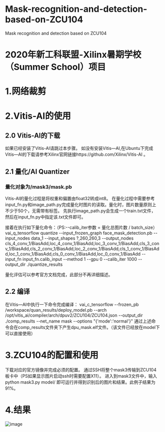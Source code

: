 # Mask-recognition-and-detection-based-on-ZCU104
Mask recognition and detection based on ZCU104


# 2020年新工科联盟-Xilinx暑期学校（Summer School）项目

# 1.网络裁剪
  
# 2.Vitis-AI的使用
## 2.0 Vitis-AI的下载
  如果已经安装了Vitis-AI请跳过本步骤。
  如没有安装Vitis—AI,在Ubuntu下完成Vitis—AI的下载请参考Xilinx官网链接https://github.com/Xilinx/Vitis-AI 。  
## 2.1 量化/AI Quantizer
  ### 量化对象为/mask3/mask.pb
  Vitis-AI的量化过程是将权重和偏置由float32转成int8。
  在量化过程中需要参考input_fn.py和image_path.py完成量化时图片的读取。量化时，图片数量原则上不少于50个，无需带有标签。
  先执行image_path.py会生成一个train.txt文件，然后在input_fn.py中指定该.txt文件即可。
  
  接着在执行如下量化命令：（PS:--calib_iter参数 = 量化总图片数 / batch_size）
  vai_q_tensorflow quantize --input_frozen_graph face_mask_detection.pb --input_nodes data_1 --input_shapes ?,260,260,3 --output_nodes cls_4_conv_1/BiasAdd,loc_4_conv_1/BiasAdd,loc_3_conv_1/BiasAdd,cls_3_conv_1/BiasAdd,cls_2_conv_1/BiasAdd,loc_2_conv_1/BiasAdd,cls_1_conv_1/BiasAdd,loc_1_conv_1/BiasAdd,cls_0_conv_1/BiasAdd,loc_0_conv_1/BiasAdd  --input_fn input_fn.calib_input --method 1 --gpu 0 --calib_iter 1000 --output_dir ./quantize_results 

  量化评估可以参考官方文档完成，此部分不再详细描述。
## 2.2 编译
  在Vitis—AI中执行一下命令完成编译：
vai_c_tensorflow  --frozen_pb /workspace/quan_results/deploy_model.pb  --arch /opt/vitis_ai/compiler/arch/dpuv2/ZCU104/ZCU104.json  --output_dir ./comp_results  --net_name mask --options "{'mode':'normal'}"
 通过上述命令会在comp_results文件夹下产生dpu_mask.elf文件。（该文件已经放在model下可以直接使用）

# 3.ZCU104的配置和使用
 下载对应的官方镜像并完成必须的配置。
  通过SSH将整个mask3传输到ZCU104板卡中（PS如果显示图片启动ssh时需要配置X11）。
  进入到mask3文件中，输入 python mask3.py model/ 即可运行并得到识别后的图片和结果。此例子结果为91%。
# 4.结果
  ![image](https://github.com/CCXDB/Mask-recognition-and-detection-based-on-ZCU104/tree/master/result/result.png)
